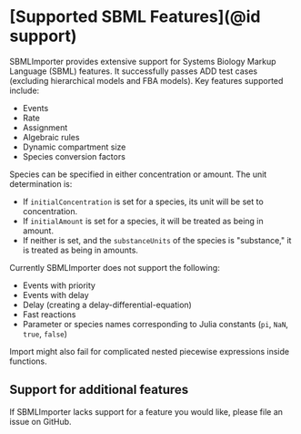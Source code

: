 # [Supported SBML Features](@id support)

SBMLImporter provides extensive support for Systems Biology Markup Language (SBML) features. It successfully passes ADD test cases (excluding hierarchical models and FBA models). Key features supported include:

- Events
- Rate
- Assignment
- Algebraic rules
- Dynamic compartment size
- Species conversion factors

Species can be specified in either concentration or amount. The unit determination is:

- If `initialConcentration` is set for a species, its unit will be set to concentration.
- If `initialAmount` is set for a species, it will be treated as being in amount.
- If neither is set, and the `substanceUnits` of the species is "substance," it is treated as being in amounts.

Currently SBMLImporter does not support the following:

- Events with priority
- Events with delay
- Delay (creating a delay-differential-equation)
- Fast reactions
- Parameter or species names corresponding to Julia constants (`pi`, `NaN`, `true`, `false`)

Import might also fail for complicated nested piecewise expressions inside functions.

## Support for additional features

If SBMLImporter lacks support for a feature you would like, please file an issue on GitHub.
